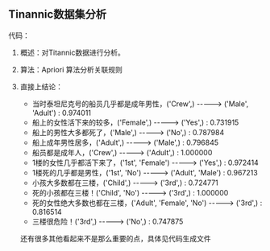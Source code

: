 ## Tinannic数据集分析

代码：

1. 概述：对Titannic数据进行分析。

2. 算法：Apriori 算法分析关联规则

3. 直接上结论：

   * 当时泰坦尼克号的船员几乎都是成年男性，('Crew',) -----> ('Male', 'Adult') : 0.974011
   * 船上的女性活下来的较多，('Female',) -----> ('Yes',) : 0.731915
   * 船上的男性大多都死了，('Male',) -----> ('No',) : 0.787984
   * 船上成年男性居多，('Adult',) -----> ('Male',) : 0.796845
   * 船员都是成年人，('Crew',) -----> ('Adult',) : 1.000000
   * 1楼的女性几乎都活下来了，('1st', 'Female') -----> ('Yes',) : 0.972414
   * 1楼死的几乎都是男性，('1st', 'No') -----> ('Adult', 'Male') : 0.967213
   * 小孩大多数都在三楼，('Child',) -----> ('3rd',) : 0.724771
   * 死的小孩都在三楼！('Child', 'No') -----> ('3rd',) : 1.000000
   * 死的女性绝大多数也都在三楼，('Adult', 'Female', 'No') -----> ('3rd',) : 0.816514
   * 三楼很危险！('3rd',) -----> ('No',) : 0.747875

   还有很多其他看起来不是那么重要的点，具体见代码生成文件